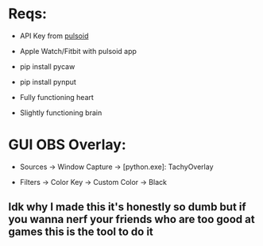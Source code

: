 # Reqs:

- API Key from [pulsoid](https://pulsoid.net/ui/keys)

- Apple Watch/Fitbit with pulsoid app

- pip install pycaw

- pip install pynput

- Fully functioning heart

- Slightly functioning brain

# GUI OBS Overlay:

- Sources -> Window Capture -> \[python.exe\]: TachyOverlay

- Filters -> Color Key -> Custom Color -> Black

## Idk why I made this it's honestly so dumb but if you wanna nerf your friends who are too good at games this is the tool to do it